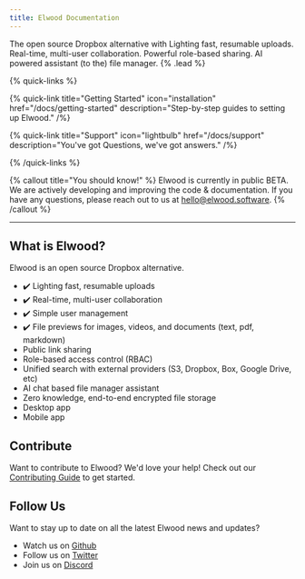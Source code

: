 ```yaml
---
title: Elwood Documentation
---
```


The open source Dropbox alternative with Lighting fast, resumable uploads. Real-time, multi-user collaboration. Powerful role-based sharing. AI powered assistant (to the) file manager. {% .lead %}

{% quick-links %}

{% quick-link title="Getting Started" icon="installation" href="/docs/getting-started" description="Step-by-step guides to setting up Elwood." /%}

{% quick-link title="Support" icon="lightbulb" href="/docs/support" description="You've got Questions, we've got answers." /%}

{% /quick-links %}

{% callout title="You should know!" %}
Elwood is currently in public BETA. We are actively developing and improving the code & documentation. If you have any questions, please reach out to us at [hello@elwood.software](mailto:hello@elwood.software).
{% /callout %}

---

## What is Elwood?

Elwood is an open source Dropbox alternative.

- ✔️ Lighting fast, resumable uploads
- ✔️ Real-time, multi-user collaboration
- ✔️ Simple user management
- ✔️ File previews for images, videos, and documents (text, pdf, markdown)
- Public link sharing
- Role-based access control (RBAC)
- Unified search with external providers (S3, Dropbox, Box, Google Drive, etc)
- AI chat based file manager assistant
- Zero knowledge, end-to-end encrypted file storage
- Desktop app
- Mobile app

## Contribute

Want to contribute to Elwood? We'd love your help! Check out our [Contributing Guide](/docs/contributing) to get started.

## Follow Us

Want to stay up to date on all the latest Elwood news and updates?

- Watch us on [Github](https://github.com/elwood-software/elwood)
- Follow us on [Twitter](https://twitter.com/hello_elwood)
- Join us on [Discord](https://discord.gg/mkhKk5db)
